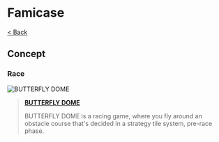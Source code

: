 # Famicase

[< Back](./README.md)

## Concept

### Race

![BUTTERFLY DOME](https://famicase.com/20/softs/016_sample.jpg)

> [**BUTTERFLY DOME**](https://famicase.com/20/softs/016.html)
> 
> BUTTERFLY DOME is a racing game, where you fly around an obstacle course that's decided in a strategy tile system, pre-race phase.